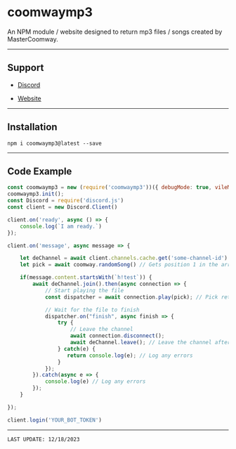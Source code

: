# coomwaymp3
An NPM module / website designed to return mp3 files / songs created by MasterCoomway.

---

## Support

* [Discord](https://loganswebservices.com/discord)

* [Website](https://coomway.loganswebservices.com)

---

## Installation

`npm i coomwaymp3@latest --save`

---

## Code Example

```js
const coomwaymp3 = new (require('coomwaymp3'))({ debugMode: true, vileMode: false }); // Keep vileMode disabled
coomwaymp3.init();
const Discord = require('discord.js')
const client = new Discord.Client()

client.on('ready', async () => {
    console.log(`I am ready.`)
});

client.on('message', async message => {

    let deChannel = await client.channels.cache.get('some-channel-id') // Get a voice channel to join and play audio
    let pick = await coomway.randomSong() // Gets position 1 in the array of songs (second listed in array)

    if(message.content.startsWith(`h!test`)) {
        await deChannel.join().then(async connection => {
            // Start playing the file
            const dispatcher = await connection.play(pick); // Pick returns a link to an audio file via cdn.hyperz.dev

            // Wait for the file to finish
            dispatcher.on("finish", async finish => {
                try {
                    // Leave the channel
                    await connection.disconnect();
                    await deChannel.leave(); // Leave the channel after the audio is done playing
                } catch(e) {
                   return console.log(e); // Log any errors
                }
            });
        }).catch(async e => {
            console.log(e) // Log any errors
        });
    }

});

client.login('YOUR_BOT_TOKEN')
```

---

`LAST UPDATE: 12/18/2023`
